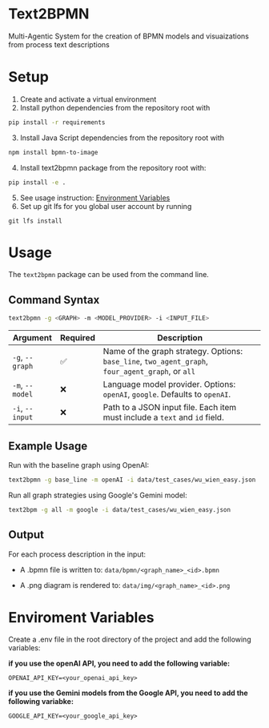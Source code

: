 # Text2BPMN

Multi-Agentic System for the creation of BPMN models and visuaizations from process text descriptions

# Setup

1. Create and activate a virtual environment
2. Install python dependencies from the repository root with

```bash
pip install -r requirements
```
3. Install Java Script dependencies from the repository root with

```bash
npm install bpmn-to-image
```

4. Install text2bpmn package from the repository root with:
    
```bash
pip install -e .
```

5. See usage instruction:  [Environment Variables](#-environment-variables)
6. Set up git lfs for you global user account by running 

```
git lfs install
```
# Usage

The `text2bpmn` package can be used from the command line.

## Command Syntax

```bash
text2bpmn -g <GRAPH> -m <MODEL_PROVIDER> -i <INPUT_FILE>
```

| Argument        | Required | Description                                                                                       |
| --------------- | -------- | ------------------------------------------------------------------------------------------------- |
| `-g`, `--graph` | ✅        | Name of the graph strategy. Options: `base_line`, `two_agent_graph`, `four_agent_graph`, or `all` |
| `-m`, `--model` | ❌        | Language model provider. Options: `openAI`, `google`. Defaults to `openAI`.                       |
| `-i`, `--input` | ❌        | Path to a JSON input file. Each item must include a `text` and `id` field.                        |

## Example Usage

Run with the baseline graph using OpenAI:

```bash
text2bpmn -g base_line -m openAI -i data/test_cases/wu_wien_easy.json
```

Run all graph strategies using Google's Gemini model:

```bash
text2bpm -g all -m google -i data/test_cases/wu_wien_easy.json
```
## Output

For each process description in the input:

- A .bpmn file is written to: `data/bpmn/<graph_name>_<id>.bpmn`

-  A .png diagram is rendered to: `data/img/<graph_name>_<id>.png`

# Enviroment Variables

Create a .env file in the root directory of the project and add the following variables:

**if you use the openAI API, you need to add the following variable:**
```
OPENAI_API_KEY=<your_openai_api_key>
```

**if you use the Gemini models from the Google API, you need to add the following variabke:**
```
GOOGLE_API_KEY=<your_google_api_key>
```